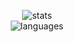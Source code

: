 <p align="center">
  <img src="https://github-readme-stats.vercel.app/api?username=takase1121&show_icons=true&theme=transparent" alt="stats" />
  <br>
  <img src="https://github-readme-stats.vercel.app/api/top-langs/?username=takase1121&&theme=transparent" alt="languages" />
</p>
